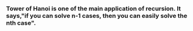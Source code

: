 ### Tower of Hanoi is one of the main application of recursion. It says,**"if you can solve n-1 cases, then you can easily solve the nth case"**.